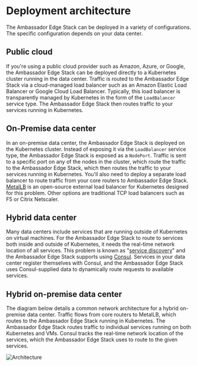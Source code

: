 # Deployment architecture

The Ambassador Edge Stack can be deployed in a variety of configurations. The specific configuration depends on your data center.

## Public cloud

If you're using a public cloud provider such as Amazon, Azure, or Google, the Ambassador Edge Stack can be deployed directly to a Kubernetes cluster running in the data center. Traffic is routed to the Ambassador Edge Stack via a cloud-managed load balancer such as an Amazon Elastic Load Balancer or Google Cloud Load Balancer. Typically, this load balancer is transparently managed by Kubernetes in the form of the `LoadBalancer` service type. The Ambassador Edge Stack then routes traffic to your services running in Kubernetes.

## On-Premise data center

In an on-premise data center, the Ambassador Edge Stack is deployed on the Kubernetes cluster. Instead of exposing it via the `LoadBalancer` service type, the Ambassador Edge Stack is exposed as a `NodePort`. Traffic is sent to a specific port on any of the nodes in the cluster, which route the traffic to the Ambassador Edge Stack, which then routes the traffic to your services running in Kubernetes. You'll also need to deploy a separate load balancer to route traffic from your core routers to Ambassador Edge Stack. [MetalLB](https://metallb.universe.tf/) is an open-source external load balancer for Kubernetes designed for this problem. Other options are traditional TCP load balancers such as F5 or Citrix Netscaler.

## Hybrid data center

Many data centers include services that are running outside of Kubernetes on virtual machines. For the Ambassador Edge Stack to route to services both inside and outside of Kubernetes, it needs the real-time network location of all services. This problem is known as "[service discovery](https://www.datawire.io/guide/traffic/service-discovery-microservices/)" and the Ambassador Edge Stack supports using [Consul](https://www.consul.io). Services in your data center register themselves with Consul, and the Ambassador Edge Stack uses Consul-supplied data to dynamically route requests to available services.

## Hybrid on-premise data center

The diagram below details a common network architecture for a hybrid on-premise data center. Traffic flows from core routers to MetalLB, which routes to the Ambassador Edge Stack running in Kubernetes. The Ambassador Edge Stack routes traffic to individual services running on both Kubernetes and VMs. Consul tracks the real-time network location of the services, which the Ambassador Edge Stack uses to route to the given services.

![Architecture](../../../images/consul-ambassador.png)

